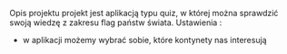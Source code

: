 Opis projektu 
projekt jest aplikacją typu quiz, w której można sprawdzić swoją wiedzę z zakresu flag państw świata. 
Ustawienia : 
- w aplikacji możemy wybrać sobie, które kontynety nas interesują 
